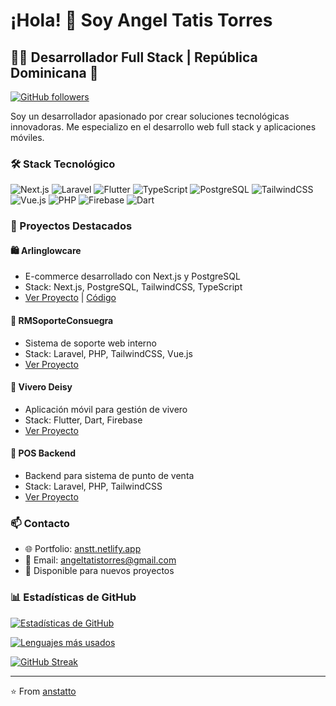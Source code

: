 # ¡Hola! 👋 Soy Angel Tatis Torres

## 👨‍💻 Desarrollador Full Stack | República Dominicana 🌴

[![GitHub followers](https://img.shields.io/github/followers/anstatto?label=Follow&style=social)](https://github.com/anstatto)

Soy un desarrollador apasionado por crear soluciones tecnológicas innovadoras. Me especializo en el desarrollo web full stack y aplicaciones móviles.

### 🛠️ Stack Tecnológico

![Next.js](https://img.shields.io/badge/-Next.js-000000?style=flat-square&logo=next.js)
![Laravel](https://img.shields.io/badge/-Laravel-FF2D20?style=flat-square&logo=laravel&logoColor=white)
![Flutter](https://img.shields.io/badge/-Flutter-02569B?style=flat-square&logo=flutter)
![TypeScript](https://img.shields.io/badge/-TypeScript-3178C6?style=flat-square&logo=typescript&logoColor=white)
![PostgreSQL](https://img.shields.io/badge/-PostgreSQL-336791?style=flat-square&logo=postgresql&logoColor=white)
![TailwindCSS](https://img.shields.io/badge/-TailwindCSS-38B2AC?style=flat-square&logo=tailwind-css&logoColor=white)
![Vue.js](https://img.shields.io/badge/-Vue.js-4FC08D?style=flat-square&logo=vue.js&logoColor=white)
![PHP](https://img.shields.io/badge/-PHP-777BB4?style=flat-square&logo=php&logoColor=white)
![Firebase](https://img.shields.io/badge/-Firebase-FFCA28?style=flat-square&logo=firebase&logoColor=black)
![Dart](https://img.shields.io/badge/-Dart-0175C2?style=flat-square&logo=dart&logoColor=white)

### 🚀 Proyectos Destacados

#### 🛍️ Arlinglowcare
- E-commerce desarrollado con Next.js y PostgreSQL
- Stack: Next.js, PostgreSQL, TailwindCSS, TypeScript
- [Ver Proyecto](https://arlinglowcare.com) | [Código](https://github.com/anstatto/carrito-compras)

#### 💼 RMSoporteConsuegra
- Sistema de soporte web interno
- Stack: Laravel, PHP, TailwindCSS, Vue.js
- [Ver Proyecto](https://github.com/anstatto/soporte-web)

#### 📱 Vivero Deisy
- Aplicación móvil para gestión de vivero
- Stack: Flutter, Dart, Firebase
- [Ver Proyecto](https://github.com/anstatto/app_vivero)

#### 🏪 POS Backend
- Backend para sistema de punto de venta
- Stack: Laravel, PHP, TailwindCSS
- [Ver Proyecto](https://github.com/anstatto/pos-backend)

### 📫 Contacto

- 🌐 Portfolio: [anstt.netlify.app](https://anstt.netlify.app)
- 📧 Email: [angeltatistorres@gmail.com](mailto:angeltatistorres@gmail.com)
- 💼 Disponible para nuevos proyectos

### 📊 Estadísticas de GitHub

[![Estadísticas de GitHub](https://github-readme-stats.vercel.app/api?username=anstatto&show_icons=true&theme=radical&count_private=true&include_all_commits=true&hide_border=true)](https://github.com/anstatto)

[![Lenguajes más usados](https://github-readme-stats.vercel.app/api/top-langs/?username=anstatto&layout=compact&theme=radical&hide_border=true&langs_count=8)](https://github.com/anstatto)

[![GitHub Streak](https://streak-stats.demolab.com?user=anstatto&theme=radical&hide_border=true&date_format=j%20M%5B%20Y%5D)](https://git.io/streak-stats)

---

⭐️ From [anstatto](https://github.com/anstatto)
